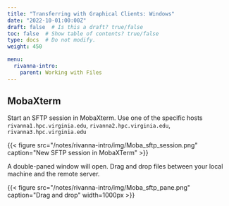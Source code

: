 ```yaml
---
title: "Transferring with Graphical Clients: Windows"
date: "2022-10-01:00:00Z"
draft: false  # Is this a draft? true/false
toc: false  # Show table of contents? true/false
type: docs  # Do not modify.
weight: 450

menu:
  rivanna-intro:
    parent: Working with Files
---
```


## MobaXterm

Start an SFTP session in MobaXterm.  Use one of the specific hosts `rivanna1.hpc.virginia.edu`, `rivanna2.hpc.virginia.edu`, `rivanna3.hpc.virginia.edu`

{{< figure src="/notes/rivanna-intro/img/Moba_sftp_session.png" caption="New SFTP session in MobaXTerm" >}}

A double-paned window will open.  Drag and drop files between your local machine and the remote server.

{{< figure src="/notes/rivanna-intro/img/Moba_sftp_pane.png" caption="Drag and drop" width=1000px >}}

